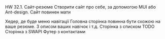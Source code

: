 HW 32.1. Сайт-резюме
Створити сайт про себе, за допомогою MUI або Ant-design. Сайт повинен мати

Хедер, де буде меню навігації
Головна сторінка повинна бути схожою на ваше резюме. З описом ваших навічок і т.д.
Сторінка з списком TODO
Сторінка з SWAPI
Футер з контактами
